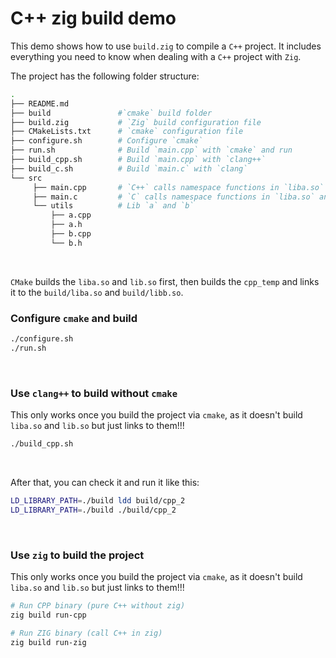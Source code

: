 # C++ zig build demo

This demo shows how to use `build.zig` to compile a `C++` project. It includes
everything you need to know when dealing with a `C++` project with `Zig`.

The project has the following folder structure:

```bash
.
├── README.md
├── build               #`cmake` build folder
├── build.zig           # `Zig` build configuration file
├── CMakeLists.txt      # `cmake` configuration file
├── configure.sh        # Configure `cmake`
├── run.sh              # Build `main.cpp` with `cmake` and run
├── build_cpp.sh        # Build `main.cpp` with `clang++`
├── build_c.sh          # Build `main.c` with `clang`
└── src
     ├── main.cpp       # `C++` calls namespace functions in `liba.so` and `lib.so`
     ├── main.c         # `C` calls namespace functions in `liba.so` and `lib.so`
     └── utils          # Lib `a` and `b`
         ├── a.cpp
         ├── a.h
         ├── b.cpp
         └── b.h
```

</br>

`CMake` builds the `liba.so` and `lib.so` first, then builds the `cpp_temp`
and links it to the `build/liba.so`  and `build/libb.so`.

### Configure `cmake` and build

```bash
./configure.sh
./run.sh
```

</br>

### Use `clang++` to build without `cmake`

This only works once you build the project via `cmake`, as it doesn't build
`liba.so` and `lib.so` but just links to them!!!

```bash
./build_cpp.sh
```

</br>

After that, you can check it and run it like this:

```bash
LD_LIBRARY_PATH=./build ldd build/cpp_2
LD_LIBRARY_PATH=./build ./build/cpp_2
```

</br>

### Use `zig` to build the project

This only works once you build the project via `cmake`, as it doesn't build
`liba.so` and `lib.so` but just links to them!!!

```bash
# Run CPP binary (pure C++ without zig)
zig build run-cpp

# Run ZIG binary (call C++ in zig)
zig build run-zig
```

</br>

